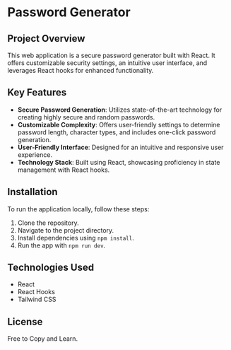 # Password Generator

## Project Overview

This web application is a secure password generator built with React. It offers customizable security settings, an intuitive user interface, and leverages React hooks for enhanced functionality.

## Key Features

- **Secure Password Generation**: Utilizes state-of-the-art technology for creating highly secure and random passwords.
- **Customizable Complexity**: Offers user-friendly settings to determine password length, character types, and includes one-click password generation.
- **User-Friendly Interface**: Designed for an intuitive and responsive user experience.
- **Technology Stack**: Built using React, showcasing proficiency in state management with React hooks.

## Installation

To run the application locally, follow these steps:

1. Clone the repository.
2. Navigate to the project directory.
3. Install dependencies using `npm install`.
4. Run the app with `npm run dev`.

## Technologies Used

- React
- React Hooks
- Tailwind CSS


## License

Free to Copy and Learn.
